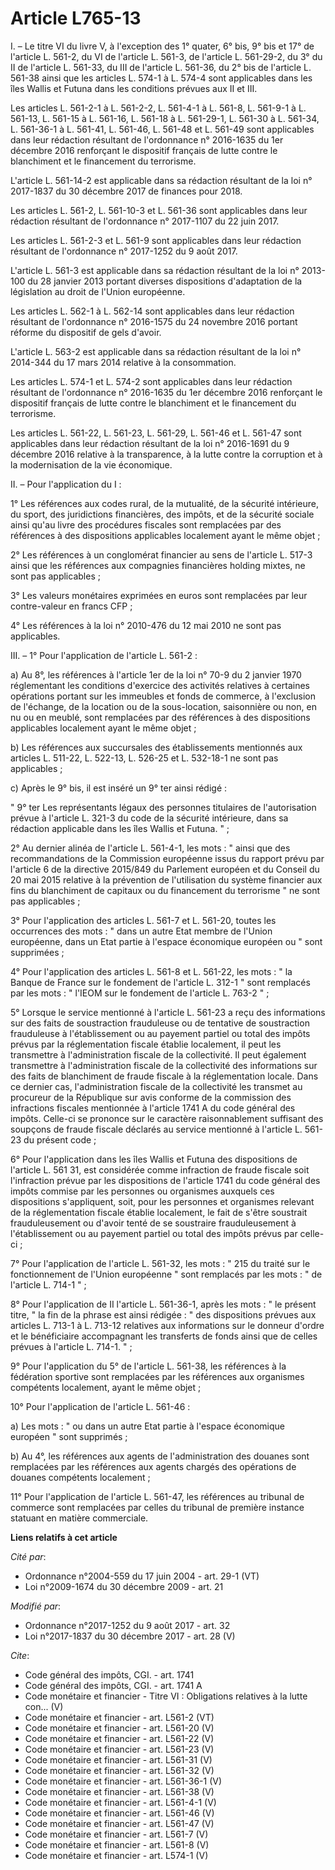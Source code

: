 # Article L765-13

I. – Le titre VI du livre V, à l'exception des 1° quater, 6° bis, 9° bis et 17° de l'article L. 561-2, du VI de l'article L.
561-3, de l'article L. 561-29-2, du 3° du II de l'article L. 561-33, du III de l'article L. 561-36, du 2° bis de l'article L.
561-38 ainsi que les articles L. 574-1 à L. 574-4 sont applicables dans les îles Wallis et Futuna dans les conditions prévues
aux II et III.

Les articles L. 561-2-1 à L. 561-2-2, L. 561-4-1 à L. 561-8, L. 561-9-1 à L. 561-13, L. 561-15 à L. 561-16, L. 561-18 à L.
561-29-1, L. 561-30 à L. 561-34, L. 561-36-1 à L. 561-41, L. 561-46, L. 561-48 et L. 561-49 sont applicables dans leur
rédaction résultant de l'ordonnance n° 2016-1635 du 1er décembre 2016 renforçant le dispositif français de lutte contre le
blanchiment et le financement du terrorisme.

L'article L. 561-14-2 est applicable dans sa rédaction résultant de la loi n° 2017-1837 du 30 décembre 2017 de finances pour
2018.

Les articles L. 561-2, L. 561-10-3 et L. 561-36 sont applicables dans leur rédaction résultant de l'ordonnance n° 2017-1107
du 22 juin 2017.

Les articles L. 561-2-3 et L. 561-9 sont applicables dans leur rédaction résultant de l'ordonnance n° 2017-1252 du 9 août
2017.

L'article L. 561-3 est applicable dans sa rédaction résultant de la loi n° 2013-100 du 28 janvier 2013 portant diverses
dispositions d'adaptation de la législation au droit de l'Union européenne.

Les articles L. 562-1 à L. 562-14 sont applicables dans leur rédaction résultant de l'ordonnance n° 2016-1575 du 24 novembre
2016 portant réforme du dispositif de gels d'avoir.

L'article L. 563-2 est applicable dans sa rédaction résultant de la loi n° 2014-344 du 17 mars 2014 relative à la
consommation.

Les articles L. 574-1 et L. 574-2 sont applicables dans leur rédaction résultant de l'ordonnance n° 2016-1635 du 1er décembre
2016 renforçant le dispositif français de lutte contre le blanchiment et le financement du terrorisme.

Les articles L. 561-22, L. 561-23, L. 561-29, L. 561-46 et L. 561-47 sont applicables dans leur rédaction résultant de la loi
n° 2016-1691 du 9 décembre 2016 relative à la transparence, à la lutte contre la corruption et à la modernisation de la vie
économique.

II. – Pour l'application du I :

1° Les références aux codes rural, de la mutualité, de la sécurité intérieure, du sport, des juridictions financières, des
impôts, et de la sécurité sociale ainsi qu'au livre des procédures fiscales sont remplacées par des références à des
dispositions applicables localement ayant le même objet ;

2° Les références à un conglomérat financier au sens de l'article L. 517-3 ainsi que les références aux compagnies
financières holding mixtes, ne sont pas applicables ;

3° Les valeurs monétaires exprimées en euros sont remplacées par leur contre-valeur en francs CFP ;

4° Les références à la loi n° 2010-476 du 12 mai 2010 ne sont pas applicables.

III. – 1° Pour l'application de l'article L. 561-2 :

a) Au 8°, les références à l'article 1er de la loi n° 70-9 du 2 janvier 1970 réglementant les conditions d'exercice des
activités relatives à certaines opérations portant sur les immeubles et fonds de commerce, à l'exclusion de l'échange, de la
location ou de la sous-location, saisonnière ou non, en nu ou en meublé, sont remplacées par des références à des
dispositions applicables localement ayant le même objet ;

b) Les références aux succursales des établissements mentionnés aux articles L. 511-22, L. 522-13, L. 526-25 et L. 532-18-1
ne sont pas applicables ;

c) Après le 9° bis, il est inséré un 9° ter ainsi rédigé :

" 9° ter Les représentants légaux des personnes titulaires de l'autorisation prévue à l'article L. 321-3 du code de la
sécurité intérieure, dans sa rédaction applicable dans les îles Wallis et Futuna. " ;

2° Au dernier alinéa de l'article L. 561-4-1, les mots : " ainsi que des recommandations de la Commission européenne issus du
rapport prévu par l'article 6 de la directive 2015/849 du Parlement européen et du Conseil du 20 mai 2015 relative à la
prévention de l'utilisation du système financier aux fins du blanchiment de capitaux ou du financement du terrorisme " ne
sont pas applicables ;

3° Pour l'application des articles L. 561-7 et L. 561-20, toutes les occurrences des mots : " dans un autre Etat membre de
l'Union européenne, dans un Etat partie à l'espace économique européen ou " sont supprimées ;

4° Pour l'application des articles L. 561-8 et L. 561-22, les mots : " la Banque de France sur le fondement de l'article L.
312-1 " sont remplacés par les mots : " l'IEOM sur le fondement de l'article L. 763-2 " ;

5° Lorsque le service mentionné à l'article L. 561-23 a reçu des informations sur des faits de soustraction frauduleuse ou de
tentative de soustraction frauduleuse à l'établissement ou au payement partiel ou total des impôts prévus par la
réglementation fiscale établie localement, il peut les transmettre à l'administration fiscale de la collectivité. Il peut
également transmettre à l'administration fiscale de la collectivité des informations sur des faits de blanchiment de fraude
fiscale à la réglementation locale. Dans ce dernier cas, l'administration fiscale de la collectivité les transmet au
procureur de la République sur avis conforme de la commission des infractions fiscales mentionnée à l'article 1741 A du code
général des impôts. Celle-ci se prononce sur le caractère raisonnablement suffisant des soupçons de fraude fiscale déclarés
au service mentionné à l'article L. 561-23 du présent code ;

6° Pour l'application dans les îles Wallis et Futuna des dispositions de l'article L. 561 31, est considérée comme infraction
de fraude fiscale soit l'infraction prévue par les dispositions de l'article 1741 du code général des impôts commise par les
personnes ou organismes auxquels ces dispositions s'appliquent, soit, pour les personnes et organismes relevant de la
réglementation fiscale établie localement, le fait de s'être soustrait frauduleusement ou d'avoir tenté de se soustraire
frauduleusement à l'établissement ou au payement partiel ou total des impôts prévus par celle-ci ;

7° Pour l'application de l'article L. 561-32, les mots : " 215 du traité sur le fonctionnement de l'Union européenne " sont
remplacés par les mots : " de l'article L. 714-1 " ;

8° Pour l'application de II l'article L. 561-36-1, après les mots : " le présent titre, " la fin de la phrase est ainsi
rédigée : " des dispositions prévues aux articles L. 713-1 à L. 713-12 relatives aux informations sur le donneur d'ordre et
le bénéficiaire accompagnant les transferts de fonds ainsi que de celles prévues à l'article L. 714-1. " ;

9° Pour l'application du 5° de l'article L. 561-38, les références à la fédération sportive sont remplacées par les
références aux organismes compétents localement, ayant le même objet ;

10° Pour l'application de l'article L. 561-46 :

a) Les mots : " ou dans un autre Etat partie à l'espace économique européen " sont supprimés ;

b) Au 4°, les références aux agents de l'administration des douanes sont remplacées par les références aux agents chargés des
opérations de douanes compétents localement ;

11° Pour l'application de l'article L. 561-47, les références au tribunal de commerce sont remplacées par celles du tribunal
de première instance statuant en matière commerciale.

**Liens relatifs à cet article**

_Cité par_:

  - Ordonnance n°2004-559 du 17 juin 2004 - art. 29-1 (VT)
  - Loi n°2009-1674 du 30 décembre 2009 - art. 21

_Modifié par_:

  - Ordonnance n°2017-1252 du 9 août 2017 - art. 32
  - Loi n°2017-1837 du 30 décembre 2017 - art. 28 (V)

_Cite_:

  - Code général des impôts, CGI. - art. 1741
  - Code général des impôts, CGI. - art. 1741 A
  - Code monétaire et financier -  Titre VI : Obligations relatives à la lutte con... (V)
  - Code monétaire et financier - art. L561-2 (VT)
  - Code monétaire et financier - art. L561-20 (V)
  - Code monétaire et financier - art. L561-22 (V)
  - Code monétaire et financier - art. L561-23 (V)
  - Code monétaire et financier - art. L561-31 (V)
  - Code monétaire et financier - art. L561-32 (V)
  - Code monétaire et financier - art. L561-36-1 (V)
  - Code monétaire et financier - art. L561-38 (V)
  - Code monétaire et financier - art. L561-4-1 (V)
  - Code monétaire et financier - art. L561-46 (V)
  - Code monétaire et financier - art. L561-47 (V)
  - Code monétaire et financier - art. L561-7 (V)
  - Code monétaire et financier - art. L561-8 (V)
  - Code monétaire et financier - art. L574-1 (V)
